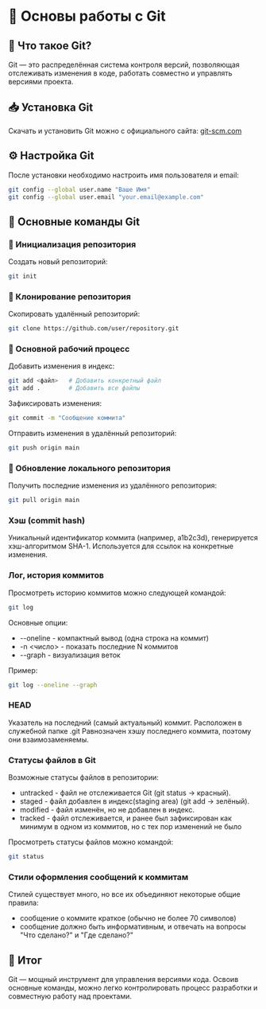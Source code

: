 # 📌 Основы работы с Git

## 🔹 Что такое Git?
Git — это распределённая система контроля версий, позволяющая отслеживать изменения в коде, работать совместно и управлять версиями проекта.

## 📥 Установка Git
Скачать и установить Git можно с официального сайта: [git-scm.com](https://git-scm.com/)

## ⚙️ Настройка Git
После установки необходимо настроить имя пользователя и email:
```sh
git config --global user.name "Ваше Имя"
git config --global user.email "your.email@example.com"
```

## 📂 Основные команды Git

### 📍 Инициализация репозитория
Создать новый репозиторий:
```sh
git init
```

### 🔄 Клонирование репозитория
Скопировать удалённый репозиторий:
```sh
git clone https://github.com/user/repository.git
```

### 📌 Основной рабочий процесс
Добавить изменения в индекс:
```sh
git add <файл>   # Добавить конкретный файл
git add .        # Добавить все файлы
```

Зафиксировать изменения:
```sh
git commit -m "Сообщение коммита"
```

Отправить изменения в удалённый репозиторий:
```sh
git push origin main
```

### 🔄 Обновление локального репозитория
Получить последние изменения из удалённого репозитория:
```sh
git pull origin main
```

### Хэш (commit hash)
Уникальный идентификатор коммита (например, a1b2c3d), генерируется хэш-алгоритмом SHA-1. Используется для ссылок на конкретные изменения.

### Лог, история коммитов
Просмотреть историю коммитов можно следующей командой:

```sh
git log
```

Основные опции:
- --oneline - компактный вывод (одна строка на коммит)
- -n <число> - показать последние N коммитов
- --graph - визуализация веток

Пример:

```sh
git log --oneline --graph
```

### HEAD
Указатель на последний (самый актуальный) коммит. Расположен в служебной папке .git
Равнозначен хэшу последнего коммита, поэтому они взаимозаменяемы.

### Статусы файлов в Git
Возможные статусы файлов в репозитории:
- untracked - файл не отслеживается Git (git status → красный).
- staged - файл добавлен в индекс(staging area) (git add → зелёный).
- modified - файл изменён, но не добавлен в индекс.
- tracked - файл отслеживается, и ранее был зафиксирован как минимум в одном из коммитов, но с тех пор изменений не было

Просмотреть статусы файлов можно командой:

```sh
git status
```

### Стили оформления сообщений к коммитам
Стилей существует много, но все их объединяют некоторые общие правила:
- сообщение о коммите краткое (обычно не более 70 символов)
- сообщение должно быть информативным, и отвечать на вопросы "Что сделано?" и "Где сделано?"

## 🏁 Итог
Git — мощный инструмент для управления версиями кода. Освоив основные команды, можно легко контролировать процесс разработки и совместную работу над проектами.